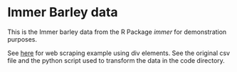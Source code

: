 # Immer Barley data

This is the Immer barley data from the R Package <i>immer</i> for demonstration purposes.

See <a href="index.html">here</a> for web scraping example using div elements.
See the original csv file and the python script used to transform the data in the code directory.

